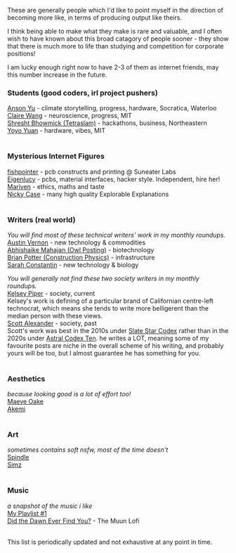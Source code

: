 
These are generally people which I'd like to point myself in the direction of becoming more like, in terms of producing output like theirs. 

I think being able to make what they make is rare and valuable, and I often wish to have known about this broad catagory of people sooner - they show that there is much more to life than studying and competition for corporate positions!

I am lucky enough right now to have 2-3 of them as internet friends, may this number increase in the future.


### Students (good coders, irl project pushers)  
[Anson Yu](https://ansonyu.me/) - climate storytelling, progress, hardware, Socratica, Waterloo  
[Claire Wang](https://www.clairebookworm.com/) - neuroscience, progress, MIT  
[Shresht Bhowmick (Tetraslam)](https://www.tetraslam.world/) - hackathons, business, Northeastern  
[Yoyo Yuan](https://exanova.mmm.page/) - hardware, vibes, MIT  
<br>

### Mysterious Internet Figures  
[fishpointer](https://publish.obsidian.md/suneater/Welcome+to+the+Suneater+Labs+Vault) - pcb constructs and printing @ Suneater Labs  
[Eigenlucy](https://eigenlucy.com/) - pcbs, material interfaces, hacker style. Independent, hire her!  
[Mariven](https://n.cohomology.group/)  - ethics, maths and taste  
[Nicky Case](https://ncase.me/)  - many high quality Explorable Explanations  
<br>

### Writers (real world)  
_You will find most of these technical writers' work in my monthly roundups._  
[Austin Vernon](https://austinvernon.site/) - new technology & commodities  
[Abhishaike Mahajan (Owl Posting)](https://www.owlposting.com/) - biotechnology  
[Brian Potter (Construction Physics)](https://ifp.org/author/brian-potter/) - infrastructure  
[Sarah Constantin](https://www.sarah-constantin.org/writing) - new technology & biology  

_You will generally not find these two society writers in my monthly roundups._  
[Kelsey Piper](https://x.com/KelseyTuoc) - society, current  
Kelsey's work is defining of a particular brand of Californian centre-left technocrat, which means she tends to write more belligerent than the median person with these views.  
[Scott Alexander](https://www.slatestarcodexabridged.com/) - society, past  
Scott's work was best in the 2010s under [Slate Star Codex](https://slatestarcodex.com/top-posts/) rather than in the 2020s under [Astral Codex Ten](https://www.astralcodexten.com/). he writes a LOT, meaning some of my favourite posts are niche in the overall scheme of his writing, and probably yours will be too, but I almost guarantee he has something for you.   
<br>

### Aesthetics  
_because looking good is a lot of effort too!_  
[Maeve Oake](https://x.com/miaaowing/media)  
[Akemi](https://x.com/hnr004sei)  
<br>

### Art  
_sometimes contains soft nsfw, most of the time doesn't_  
[Spindle](https://x.com/AidenR0)  
[Simz](https://x.com/simzarts)  
<br>

### Music  
_a snapshot of the music i like_  
[My Playlist #1](https://open.spotify.com/playlist/3NFlKxgDjFhvwfouHNEmUq?si=d7ae00b0a1c94cb6)  
[Did the Dawn Ever Find You?](https://open.spotify.com/album/3wxGcpMtzyhBcQTpapzPSm?si=DZEkXGjzR4m7stKHWiU_ww) - The Muun Lofi  
<br>

This list is periodically updated and not exhaustive at any point in time.  
